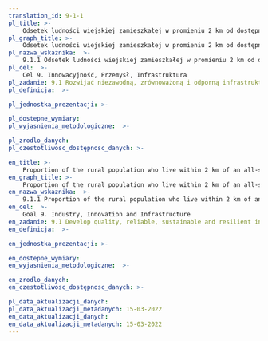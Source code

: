 ```yaml
---
translation_id: 9-1-1
pl_title: >-
    Odsetek ludności wiejskiej zamieszkałej w promieniu 2 km od dostępnej przez cały rok drogi
pl_graph_title: >-
    Odsetek ludności wiejskiej zamieszkałej w promieniu 2 km od dostępnej przez cały rok drogi
pl_nazwa_wskaznika:  >-
    9.1.1 Odsetek ludności wiejskiej zamieszkałej w promieniu 2 km od dostępnej przez cały rok drogi
pl_cel:  >-
    Cel 9. Innowacyjność, Przemysł, Infrastruktura
pl_zadanie: 9.1 Rozwijać niezawodną, zrównoważoną i odporną infrastrukturę dobrej jakości, w tym infrastrukturę regionalną i transgraniczną, wspierającą rozwój gospodarczy i dobrobyt ludzi. Zapewnić wszystkim ludziom równy dostęp do infrastruktury po przystępnej cenie.
pl_definicja:  >-

pl_jednostka_prezentacji: >-

pl_dostepne_wymiary:
pl_wyjasnienia_metodologiczne:  >-

pl_zrodlo_danych:
pl_czestotliwosc_dostępnosc_danych: >-

en_title: >-
    Proportion of the rural population who live within 2 km of an all-season road
en_graph_title: >-
    Proportion of the rural population who live within 2 km of an all-season road
en_nazwa_wskaznika:  >-
    9.1.1 Proportion of the rural population who live within 2 km of an all-season road
en_cel:  >-
    Goal 9. Industry, Innovation and Infrastructure
en_zadanie: 9.1 Develop quality, reliable, sustainable and resilient infrastructure, including regional and transborder infrastructure, to support economic development and human well-being, with a focus on affordable and equitable access for all
en_definicja:  >-

en_jednostka_prezentacji: >-

en_dostepne_wymiary:
en_wyjasnienia_metodologiczne:  >-

en_zrodlo_danych:
en_czestotliwosc_dostępnosc_danych: >-

pl_data_aktualizacji_danych:
pl_data_aktualizacji_metadanych: 15-03-2022
en_data_aktualizacji_danych:
en_data_aktualizacji_metadanych: 15-03-2022
---
```

